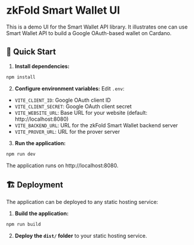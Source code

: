 # zkFold Smart Wallet UI 

This is a demo UI for the Smart Wallet API library. It illustrates one can use Smart Wallet API to build a Google OAuth-based wallet on Cardano.

## 🚀 Quick Start

1. **Install dependencies:**
```bash
npm install
```

2. **Configure environment variables:**
Edit `.env`:
- `VITE_CLIENT_ID`: Google OAuth client ID
- `VITE_CLIENT_SECRET`: Google OAuth client secret
- `VITE_WEBSITE_URL`: Base URL for your website (default: http://localhost:8080)
- `VITE_BACKEND_URL`: URL for the zkFold Smart Wallet backend server
- `VITE_PROVER_URL`: URL for the prover server

3. **Run the application:**
```bash
npm run dev
```

The application runs on http://localhost:8080.

## 🏗️ Deployment

The application can be deployed to any static hosting service:

1. **Build the application:**
```bash
npm run build
```

2. **Deploy the `dist/` folder** to your static hosting service.
